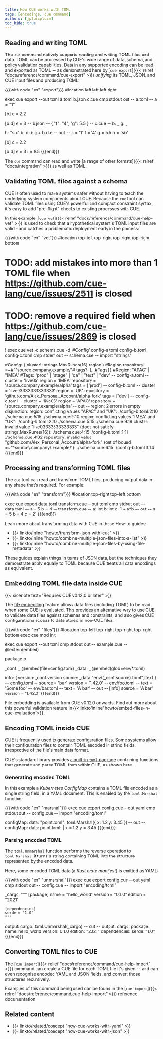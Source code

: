 ```yaml
---
title: How CUE works with TOML
tags: [encodings, cue command]
authors: [jpluscplusm]
toc_hide: true
---
```


## Reading and writing TOML

The `cue` command natively supports reading and writing TOML files and data.
TOML can be processed by CUE's wide range of data, schema, and policy
validation capabilities.
Data in any supported encoding can be read and exported as TOML
-- as demonstrated here by
[`cue export`]({{< relref "docs/reference/command/cue-export" >}})
*unifying* its TOML, JSON, and CUE input files and producing TOML:

{{{with code "en" "export"}}}
#location left left left right

exec cue export --out toml a.toml b.json c.cue
cmp stdout out
-- a.toml --
a = "1"

[b]
c = 2.2

[b.d]
e = 3
-- b.json --
{
    "f": "4",
    "g": 5.5
}
-- c.cue --
b: _
g: _

h: "six"
b: d: i: g + b.d.e
-- out --
a = '1'
f = '4'
g = 5.5
h = 'six'

[b]
c = 2.2

[b.d]
e = 3
i = 8.5
{{{end}}}

The `cue` command can read and write
[a range of other formats]({{< relref "docs/integration" >}})
as well as TOML.

## Validating TOML files against a schema

CUE is often used to make systems safer without having to teach the underlying
system components about CUE. Because the `cue` tool can validate TOML files
using CUE's powerful and compact constraint syntax, it's easy to add
"pre-flight" checks to existing processes with CUE.

In this example,
[`cue vet`]({{< relref "docs/reference/command/cue-help-vet" >}})
is used to check that a hypothetical system's TOML input files are valid - and
catches a problematic deployment early in the process:

{{{with code "en" "vet"}}}
#location top-left top-right top-right top-right bottom
# TODO: add mistakes into more than 1 TOML file when https://github.com/cue-lang/cue/issues/2511 is closed
# TODO: remove a required field when https://github.com/cue-lang/cue/issues/2869 is closed

! exec cue vet -c schema.cue -d '#Config' config-a.toml config-b.toml config-c.toml
cmp stderr out
-- schema.cue --
import "strings"

#Config: {
	cluster!:    strings.MaxRunes(16)
	region!:     #Region
	repository!: =~#"^source\.company\.example/"#
	tags?: [...#Tags]
}
#Region: "APAC" | "IMEA"
#Tags:   "prod" | "stage" | "qa" | "test" | "dev"
-- config-a.toml --
cluster = 'live05'
region = 'IMEA'
repository = 'source.company.example/alpha'
tags = ['prod']
-- config-b.toml --
cluster = 'live03333333333333'
region = 'UK'
repository = 'github.com/Alex_Personal_Account/alpha-fork'
tags = ['dev']
-- config-c.toml --
cluster = 'live05'
region = 'APAC'
repository = 'source.company.example/alpha'
-- out --
region: 2 errors in empty disjunction:
region: conflicting values "APAC" and "UK":
    ./config-b.toml:2:10
    ./schema.cue:5:15
    ./schema.cue:9:10
region: conflicting values "IMEA" and "UK":
    ./config-b.toml:2:10
    ./schema.cue:5:15
    ./schema.cue:9:19
cluster: invalid value "live03333333333333" (does not satisfy strings.MaxRunes(16)):
    ./schema.cue:4:15
    ./config-b.toml:1:11
    ./schema.cue:4:32
repository: invalid value "github.com/Alex_Personal_Account/alpha-fork" (out of bound =~"^source\\.company\\.example/"):
    ./schema.cue:6:15
    ./config-b.toml:3:14
{{{end}}}

<!--
TODO(jm): link to an as-yet unwritten "how to validate TOML using CUE" guide.
Learn more in the How-to guide {{< linkto/inline "howto/validate-json-using-cue" >}}.
-->

## Processing and transforming TOML files

The `cue` tool can read and transform TOML files, producing output data in any
shape that's required. For example:

{{{with code "en" "transform"}}}
#location top-right top-left bottom

exec cue export data.toml transform.cue --out toml
cmp stdout out
-- data.toml --
a = 5
b = 4
-- transform.cue --
a: int
b: int
c: 1 + a*b
-- out --
a = 5
b = 4
c = 21
{{{end}}}

Learn more about transforming data with CUE in these How-to guides:

- {{< linkto/inline "howto/transform-json-with-cue" >}}
- {{< linkto/inline "howto/combine-multiple-json-files-into-a-list" >}}
- {{< linkto/inline "howto/combine-multiple-json-files-by-using-file-metadata" >}}

These guides explain things in terms of JSON data, but the techniques they
demonstrate apply equally to TOML because CUE treats all data encodings as
equivalent.

## Embedding TOML file data inside CUE
{{< sidenote text="Requires CUE v0.12.0 or later" >}}

The [file embedding]({{<relref"docs/howto/embed-files-in-cue-evaluation">}})
feature allows data files (including TOML) to be read when some CUE is evaluated.
This provides an alternative way to use CUE to validate data files against
schemas and constraints, and also gives CUE configurations access to data
stored in non-CUE files:

{{{with code "en" "files"}}}
#location top-left top-right top-right top-right bottom
exec cue mod init

exec cue export --out toml
cmp stdout out
-- example.cue --
@extern(embed)

package p

_conf: _ @embed(file=config.toml)
_data: _ @embed(glob=env/*.toml)

info: {
	version: _conf.version
	source:  _data["env/\(_conf.source).toml"].text
}
-- config.toml --
source = 'bar'
version = '1.42.0'
-- env/foo.toml --
text = 'Some foo'
-- env/bar.toml --
text = 'A bar'
-- out --
[info]
source = 'A bar'
version = '1.42.0'
{{{end}}}

File embedding is available from CUE v0.12.0 onwards.
Find out more about this powerful validation feature in
{{<linkto/inline"howto/embed-files-in-cue-evaluation">}}.
## Encoding TOML inside CUE

CUE is frequently used to generate configuration files. Some systems allow
their configuration files to contain TOML encoded in string fields,
irrespective of the file's main data format.

CUE's standard library provides
[a built-in `toml` package](https://pkg.go.dev/cuelang.org/go/pkg/encoding/toml)
containing functions that generate and parse TOML from within CUE, as shown here.

### Generating encoded TOML

In this example a *Kubernetes ConfigMap* contains a TOML file encoded as a
single string field, in a YAML document. This is enabled by the
`toml.Marshal` function:

{{{with code "en" "marshal"}}}
exec cue export config.cue --out yaml
cmp stdout out
-- config.cue --
import "encoding/toml"

configMap: data: "point.toml": toml.Marshal({
	x: 1.2
	y: 3.45
})
-- out --
configMap:
  data:
    point.toml: |
      x = 1.2
      y = 3.45
{{{end}}}

### Parsing encoded TOML

The `toml.Unmarshal` function performs the reverse operation to `toml.Marshal`:
it turns a string containing TOML into the structure represented by
the encoded data.

Here, some encoded TOML data (a *Rust crate manifest*) is emitted as YAML:

{{{with code "en" "unmarshal"}}}
exec cue export config.cue --out yaml
cmp stdout out
-- config.cue --
import "encoding/toml"

_cargo: """
	[package]
	name = "hello_world"
	version = "0.1.0"
	edition = "2021"

	[dependencies]
	serde = "1.0"
	"""
output: cargo: toml.Unmarshal(_cargo)
-- out --
output:
  cargo:
    package:
      name: hello_world
      version: 0.1.0
      edition: "2021"
    dependencies:
      serde: "1.0"
{{{end}}}

## Converting TOML files to CUE

The [`cue import`]({{< relref "docs/reference/command/cue-help-import" >}})
command can create a CUE file for each TOML file it's given -- and can even
recognise encoded YAML and JSON fields, and convert those structures
recursively.

Examples of this command being used can be found in the
[`cue import`]({{< relref "docs/reference/command/cue-help-import" >}})
reference documentation.
<!-- TODO: refer to a better page than the plain text CLI help text -->
<!-- TODO: what example could work inline, here? -->

## Related content

- {{< linkto/related/concept "how-cue-works-with-yaml" >}}
- {{< linkto/related/concept "how-cue-works-with-json" >}}
